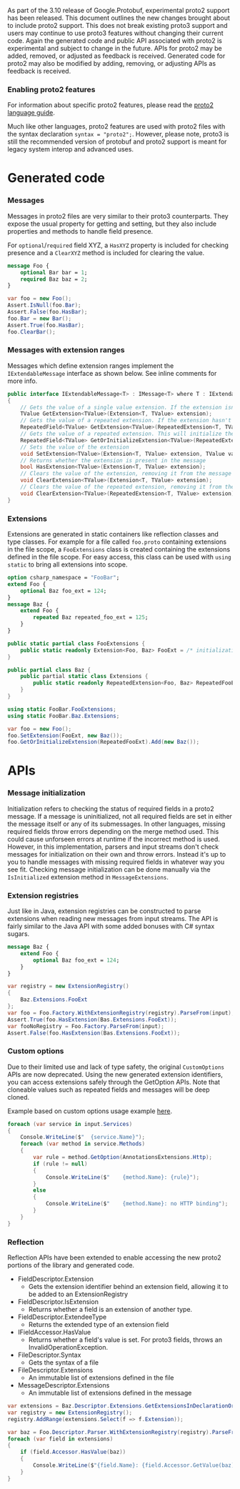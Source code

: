 As part of the 3.10 release of Google.Protobuf, experimental proto2 support has been released. This document outlines the new changes brought about to include proto2 support. This does not break existing proto3 support and users may continue to use proto3 features without changing their current code. Again the generated code and public API associated with proto2 is experimental and subject to change in the future. APIs for proto2 may be added, removed, or adjusted as feedback is received.
Generated code for proto2 may also be modified by adding, removing, or adjusting APIs as feedback is received.

### Enabling proto2 features

For information about specific proto2 features, please read the [proto2 language guide](https://developers.google.com/protocol-buffers/docs/proto).

Much like other languages, proto2 features are used with proto2 files with the syntax declaration `syntax = "proto2";`. However, please note, proto3 is still the recommended version of protobuf and proto2 support is meant for legacy system interop and advanced uses.

# Generated code

### Messages

Messages in proto2 files are very similar to their proto3 counterparts. They expose the usual property for getting and setting,  but they also include properties and methods to handle field presence.

For `optional`/`required` field XYZ, a `HasXYZ` property is included for checking presence and a `ClearXYZ` method is included for clearing the value.

```proto
message Foo {
    optional Bar bar = 1;
    required Baz baz = 2;
}
```
```cs
var foo = new Foo();
Assert.IsNull(foo.Bar);
Assert.False(foo.HasBar);
foo.Bar = new Bar();
Assert.True(foo.HasBar);
foo.ClearBar();
```

### Messages with extension ranges

Messages which define extension ranges implement the `IExtendableMessage` interface as shown below.
See inline comments for more info.

```cs
public interface IExtendableMessage<T> : IMessage<T> where T : IExtendableMessage<T>
{
    // Gets the value of a single value extension. If the extension isn't present, this returns the default value.
    TValue GetExtension<TValue>(Extension<T, TValue> extension);
    // Gets the value of a repeated extension. If the extension hasn't been set, this returns null to prevent unnecessary allocations.
    RepeatedField<TValue> GetExtension<TValue>(RepeatedExtension<T, TValue> extension);
    // Gets the value of a repeated extension. This will initialize the value of the repeated field and will never return null.
    RepeatedField<TValue> GetOrInitializeExtension<TValue>(RepeatedExtension<T, TValue> extension);
    // Sets the value of the extension
    void SetExtension<TValue>(Extension<T, TValue> extension, TValue value);
    // Returns whether the extension is present in the message
    bool HasExtension<TValue>(Extension<T, TValue> extension);
    // Clears the value of the extension, removing it from the message
    void ClearExtension<TValue>(Extension<T, TValue> extension);
    // Clears the value of the repeated extension, removing it from the message. Calling GetExtension after this will always return null.
    void ClearExtension<TValue>(RepeatedExtension<T, TValue> extension);
}
```

### Extensions

Extensions are generated in static containers like reflection classes and type classes. 
For example for a file called `foo.proto` containing extensions in the file scope, a 
`FooExtensions` class is created containing the extensions defined in the file scope.
For easy access, this class can be used with `using static` to bring all extensions into scope.

```proto
option csharp_namespace = "FooBar";
extend Foo {
    optional Baz foo_ext = 124;
}
message Baz {
    extend Foo {
        repeated Baz repeated_foo_ext = 125;
    }
}
```
```cs
public static partial class FooExtensions {
    public static readonly Extension<Foo, Baz> FooExt = /* initialization */;
}

public partial class Baz {
    public partial static class Extensions {
        public static readonly RepeatedExtension<Foo, Baz> RepeatedFooExt = /* initialization */;
    }
}
```
```cs
using static FooBar.FooExtensions;
using static FooBar.Baz.Extensions;

var foo = new Foo();
foo.SetExtension(FooExt, new Baz());
foo.GetOrInitializeExtension(RepeatedFooExt).Add(new Baz());
```

# APIs

### Message initialization

Initialization refers to checking the status of required fields in a proto2 message. If a message is uninitialized, not all required fields are set in either the message itself or any of its submessages. In other languages, missing required fields throw errors depending on the merge method used. This could cause unforseen errors at runtime if the incorrect method is used. 
However, in this implementation, parsers and input streams don't check messages for initialization on their own and throw errors. Instead it's up to you to handle messages with missing required fields in whatever way you see fit.
Checking message initialization can be done manually via the `IsInitialized` extension method in `MessageExtensions`.

### Extension registries

Just like in Java, extension registries can be constructed to parse extensions when reading new messages
from input streams. The API is fairly similar to the Java API with some added bonuses with C# syntax sugars.

```proto
message Baz {
    extend Foo {
        optional Baz foo_ext = 124;
    }
}
```
```cs
var registry = new ExtensionRegistry() 
{ 
    Baz.Extensions.FooExt
};
var foo = Foo.Factory.WithExtensionRegistry(registry).ParseFrom(input);
Assert.True(foo.HasExtension(Bas.Extensions.FooExt));
var fooNoRegistry = Foo.Factory.ParseFrom(input);
Assert.False(foo.HasExtension(Bas.Extensions.FooExt));
```

### Custom options

Due to their limited use and lack of type safety, the original `CustomOptions` APIs are now deprecated. Using the new generated extension identifiers, you can access extensions safely through the GetOption APIs. Note that cloneable values such as 
repeated fields and messages will be deep cloned.

Example based on custom options usage example [here](https://github.com/protocolbuffers/protobuf/issues/5007#issuecomment-411604515).
```cs
foreach (var service in input.Services)
{
    Console.WriteLine($"  {service.Name}");
    foreach (var method in service.Methods)
    {
        var rule = method.GetOption(AnnotationsExtensions.Http);
        if (rule != null)
        {
            Console.WriteLine($"    {method.Name}: {rule}");
        }
        else
        {
            Console.WriteLine($"    {method.Name}: no HTTP binding");
        }
    }
}
```

### Reflection

Reflection APIs have been extended to enable accessing the new proto2 portions of the library and generated code.

 * FieldDescriptor.Extension
    * Gets the extension identifier behind an extension field, allowing it to be added to an ExtensionRegistry
 * FieldDescriptor.IsExtension
    * Returns whether a field is an extension of another type.
 * FieldDescriptor.ExtendeeType
    * Returns the extended type of an extension field
 * IFieldAccessor.HasValue
    * Returns whether a field's value is set. For proto3 fields, throws an InvalidOperationException.
 * FileDescriptor.Syntax
    * Gets the syntax of a file
 * FileDescriptor.Extensions
    * An immutable list of extensions defined in the file
 * MessageDescriptor.Extensions
    * An immutable list of extensions defined in the message

```cs
var extensions = Baz.Descriptor.Extensions.GetExtensionsInDeclarationOrder(Foo.Descriptor);
var registry = new ExtensionRegistry();
registry.AddRange(extensions.Select(f => f.Extension));

var baz = Foo.Descriptor.Parser.WithExtensionRegistry(registry).ParseFrom(input);
foreach (var field in extensions)
{
    if (field.Accessor.HasValue(baz))
    {
        Console.WriteLine($"{field.Name}: {field.Accessor.GetValue(baz)}");
    }
}
```
